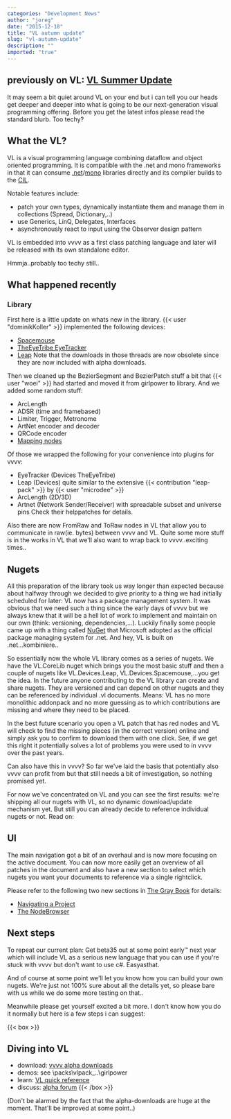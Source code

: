 ```yaml
---
categories: "Development News"
author: "joreg"
date: "2015-12-18"
title: "VL autumn update"
slug: "vl-autumn-update"
description: ""
imported: "true"
---
```



previously on VL: [VL Summer Update](/blog/2015/vl-summer-update)
---
It may seem a bit quiet around VL on your end but i can tell you our heads get deeper and deeper into what is going to be our next-generation visual programming offering. Before you get the latest infos please read the standard blurb. Too techy?

## What the VL?
VL is a visual programming language combining dataflow and object oriented programming. It is compatible with the .net and mono frameworks in that it can consume [.net](https://en.wikipedia.org/wiki/.NET_Framework)/[mono](https://en.wikipedia.org/wiki/Mono_(software)) libraries directly and its compiler builds to the [CIL](https://en.wikipedia.org/wiki/Common_Intermediate_Language).

Notable features include:
- patch your own types, dynamically instantiate them and manage them in collections (Spread, Dictionary,..)
- use Generics, LinQ, Delegates, Interfaces
- asynchronously react to input using the Observer design pattern

VL is embedded into vvvv as a first class patching language and later will be released with its own standalone editor. 

Hmmja..probably too techy still..

## What happened recently
### Library
First here is a little update on whats new in the library. {{< user "dominikKoller" >}} implemented the following devices:
* [Spacemouse](https://discourse.vvvv.org/t/spacemouse-vl-plugin/13207)
* [TheEyeTribe EyeTracker](https://discourse.vvvv.org/t/theeyetribe-eyetracking-vl-plugin/13201)
* [Leap](https://discourse.vvvv.org/t/leap-vl-plugin/13344)
Note that the downloads in those threads are now obsolete since they are now included with alpha downloads. 

Then we cleaned up the BezierSegment and BezierPatch stuff a bit that {{< user "woei" >}} had started and moved it from girlpower to library. And we added some random stuff:
- ArcLength 
- ADSR (time and framebased)
- Limiter, Trigger, Metronome
- ArtNet encoder and decoder
- QRCode encoder
- [Mapping nodes](/blog/2015/mapping-and-ranges-in-vl) 

Of those we wrapped the following for your convenience into plugins for vvvv:
- EyeTracker (Devices TheEyeTribe)
- Leap (Devices) quite similar to the extensive {{< contribution "leap-pack" >}} by {{< user "microdee" >}}
- ArcLength (2D/3D)
- Artnet (Network Sender/Receiver) with spreadable subset and universe pins
Check their helppatches for details.

Also there are now FromRaw and ToRaw nodes in VL that allow you to communicate in raw(ie. bytes) between vvvv and VL. Quite some more stuff is in the works in VL that we'll also want to wrap back to vvvv..exciting times..

## Nugets
All this preparation of the library took us way longer than expected because about halfway through we decided to give priority to a thing we had initially scheduled for later: VL now has a package management system. It was obvious that we need such a thing since the early days of vvvv but we always knew that it will be a hell lot of work to implement and maintain on our own (think: versioning, dependencies,...). Luckily finally some people came up with a thing called [NuGet](http://nuget.org/) that Microsoft adopted as the official package managing system for .net. And hey, VL is built on .net...kombiniere..

So essentially now the whole VL library comes as a series of nugets. We have the VL.CoreLib nuget which brings you the most basic stuff and then a couple of nugets like VL.Devices.Leap, VL.Devices.Spacemouse,...you get the idea. In the future anyone contributing to the VL library can create and share nugets. They are versioned and can depend on other nugets and they can be referenced by individual .vl documents. Means: VL has no more monolithic addonpack and no more guessing as to which contributions are missing and where they need to be placed. 

In the best future scenario you open a VL patch that has red nodes and VL will check to find the missing pieces (in the correct version) online and simply ask you to confirm to download them with one click. See, if we get this right it potentially solves a lot of problems you were used to in vvvv over the past years. 

Can also have this in vvvv? So far we've laid the basis that potentially also vvvv can profit from but that still needs a bit of investigation, so nothing promised yet. 

For now we've concentrated on VL and you can see the first results: we're shipping all our nugets with VL, so no dynamic download/update mechanism yet. But still you can already decide to reference individual nugets or not. Read on:

## UI
The main navigation got a bit of an overhaul and is now more focusing on the active document. You can now more easily get an overview of all patches in the document and also have a new section to select which nugets you want your documents to reference via a single rightclick. 

Please refer to the following two new sections in [The Gray Book](https://www.gitbook.com/book/vvvv/the-gray-book/details) for details:
* [Navigating a Project](https://vvvv.gitbooks.io/the-gray-book/content/en/reference/hde/navigatinga_project.html)
* [The NodeBrowser](https://vvvv.gitbooks.io/the-gray-book/content/en/reference/hde/the_nodebrowser.html)

## Next steps
To repeat our current plan: Get beta35 out at some point early™ next year which will include VL as a serious new language that you can use if you're stuck with vvvv but don't want to use c#. Easyasthat.

And of course at some point we'll let you know how you can build your own nugets. We're just not 100% sure about all the details yet, so please bare with us while we do some more testing on that..

Meanwhile please get yourself excited a bit more. I don't know how you do it normally but here is a few steps i can suggest:

{{< box >}}
## Diving into VL
* download: [vvvv alpha downloads](https://vvvv.org/downloads/previews) 
* demos: see \packs\vlpack_..\girlpower 
* learn: [VL quick reference](https://betadocs.vvvv.org/devvvveloping/dynamic-vl-plugin-reference.html)
* discuss: [alpha forum](https://discourse.vvvv.org){{< /box >}}

(Don't be alarmed by the fact that the alpha-downloads are huge at the moment. That'll be improved at some point..)